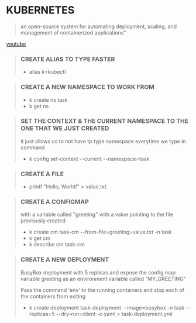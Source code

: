 # KUBERNETES
> an open-source system for automating deployment, scaling, and management of containerized applications"



[youtube](https://youtu.be/wHha-Q3XVOg)

> ### CREATE ALIAS TO TYPE FASTER
> - alias k=kubectl

> ### CREATE A NEW NAMESPACE TO WORK FROM
> - k create ns task
> - k get ns

> ### SET THE CONTEXT & THE CURRENT NAMESPACE TO THE ONE THAT WE JUST CREATED
> it just allows us to not have tp type namespace everytime we type in command
> - k config set-context --current --namespace=task

> ### CREATE A FILE
> - printf "Hello, World!" > value.txt

> ### CREATE A CONFIGMAP 
> with a variable called "greeting" with a value pointing to the file previously created
> - k create cm task-cm --from-file=greeting=value.txt -n task
> - k get cm
> - k describe cm task-cm

> ### CREATE A NEW DEPLOYMENT
> BusyBox deployment with 5 replicas and expose the config map variable greeting as an environment variable called "MY_GREETING"
> 
> Pass the command 'env' to the running containers and stop each of the containers from exiting
> - k create deployment task-deployment --image=busybox -n task --replicas=5 --dry-run=client -o yaml > task-deployment.yml